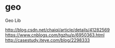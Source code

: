 # geo
Geo Lib



http://blog.csdn.net/chaiqi/article/details/41282569
https://www.cnblogs.com/tgzhu/p/6950363.html
http://casestudy.iteye.com/blog/2298333